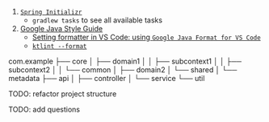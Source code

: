 1. [`Spring Initializr`](https://start.spring.io/#!type=gradle-project-kotlin&language=java&platformVersion=3.5.0-M2&packaging=jar&jvmVersion=23&groupId=com.example&artifactId=mistakes&name=mistakes&description=A%20practical%20project%20for%20implementing%20concepts%20from%20the%20book%20'100%20Java%20Mistakes%20and%20How%20to%20Avoid%20Them'&packageName=com.example.mistakes&dependencies=web,devtools,configuration-processor,lombok,restdocs)
   - `gradlew tasks` to see all available tasks
2. [Google Java Style Guide](https://google.github.io/styleguide/javaguide.html)
   - [Setting formatter in VS Code: using `Google Java Format for VS Code`](https://github.com/google/google-java-format?tab=readme-ov-file#third-party-integrations)
   - [`ktlint --format`](https://github.com/pinterest/ktlint?tab=readme-ov-file#quick-start)


com.example
  ├── core
  │   ├── domain1
  │   │   ├── subcontext1
  │   │   ├── subcontext2
  │   │   └── common
  │   ├── domain2
  │   └── shared
  │       └── metadata
  ├── api
  │   ├── controller
  │   └── service
  └── util

TODO: refactor project structure 

TODO: add questions